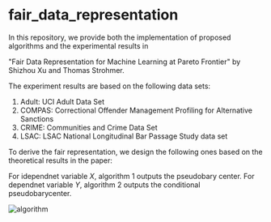 # fair_data_representation

In this repository, we provide both the implementation of proposed algorithms and the experimental results in

"Fair Data Representation for Machine Learning at Pareto Frontier" by Shizhou Xu and Thomas Strohmer.

The experiment results are based on the following data sets:
1. Adult: UCI Adult Data Set
2. COMPAS: Correctional Offender Management Profiling for Alternative Sanctions
3. CRIME: Communities and Crime Data Set
4. LSAC: LSAC National Longitudinal Bar Passage Study data set

To derive the fair representation, we design the following ones based on the theoretical results in the paper:

For idependnet variable $X$, algorithm 1 outputs the pseudobary center.
For dependnet variable $Y$, algorithm 2 outputs the conditional pseudobarycenter.

![algorithm](https://github.com/user-attachments/assets/025cdafe-ab7b-422b-a3b0-3714472ccc24)
